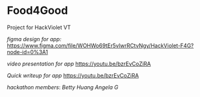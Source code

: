 # Food4Good
Project for HackViolet VT

*figma design for app:*
https://www.figma.com/file/WOHWo69tEr5vlwrRCtvNgy/HackViolet-F4G?node-id=0%3A1

*video presentation for app*
https://youtu.be/bzrEvCoZiRA

*Quick writeup for app*
https://youtu.be/bzrEvCoZiRA

*hackathon members*:
*Betty Huang*  *Angela G*
